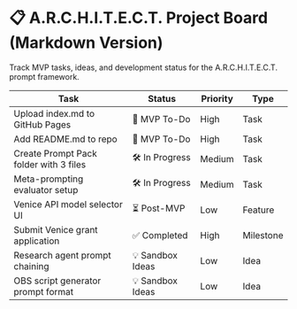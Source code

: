 # 📋 A.R.C.H.I.T.E.C.T. Project Board (Markdown Version)

Track MVP tasks, ideas, and development status for the A.R.C.H.I.T.E.C.T. prompt framework.

| Task | Status | Priority | Type |
|------|--------|----------|------|
| Upload index.md to GitHub Pages | 🎯 MVP To-Do | High | Task |
| Add README.md to repo | 🎯 MVP To-Do | High | Task |
| Create Prompt Pack folder with 3 files | 🛠️ In Progress | Medium | Task |
| Meta-prompting evaluator setup | 🛠️ In Progress | Medium | Task |
| Venice API model selector UI | ⏳ Post-MVP | Low | Feature |
| Submit Venice grant application | ✅ Completed | High | Milestone |
| Research agent prompt chaining | 💡 Sandbox Ideas | Low | Idea |
| OBS script generator prompt format | 💡 Sandbox Ideas | Low | Idea |
